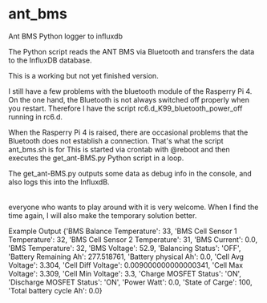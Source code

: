# ant_bms
Ant BMS Python logger to influxdb

The Python script reads the ANT BMS via Bluetooth and transfers the data to the InfluxDB database.

This is a working but not yet finished version.

I still have a few problems with the bluetooth module of the Rasperry Pi 4.
On the one hand, the Bluetooth is not always switched off properly when you restart. Therefore I have the script rc6.d_K99_bluetooth_power_off running in rc6.d.

When the Rasperry Pi 4 is raised, there are occasional problems that the Bluetooth does not establish a connection.
That's what the script ant_bms.sh is for
This is started via crontab with @reboot and then executes the get_ant-BMS.py Python script in a loop.

The get_ant-BMS.py outputs some data as debug info in the console, and also logs this into the InfluxdB. 


######
everyone who wants to play around with it is very welcome.
When I find the time again, I will also make the temporary solution better. 


Example Output
{'BMS Balance Temperature': 33,
 'BMS Cell Sensor 1 Temperature': 32,
 'BMS Cell Sensor 2 Temperature': 31,
 'BMS Current': 0.0,
 'BMS Temperature': 32,
 'BMS Voltage': 52.9,
 'Balancing Status': 'OFF',
 'Battery Remaining Ah': 277.518761,
 'Battery physical Ah': 0.0,
 'Cell Avg Voltage': 3.304,
 'Cell Diff Voltage': 0.009000000000000341,
 'Cell Max Voltage': 3.309,
 'Cell Min Voltage': 3.3,
 'Charge MOSFET Status': 'ON',
 'Discharge MOSFET Status': 'ON',
 'Power Watt': 0.0,
 'State of Carge': 100,
 'Total battery cycle Ah': 0.0}

